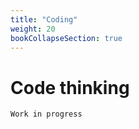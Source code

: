 ```yaml
---
title: "Coding"
weight: 20
bookCollapseSection: true
---
```


# Code thinking

```
Work in progress
```
